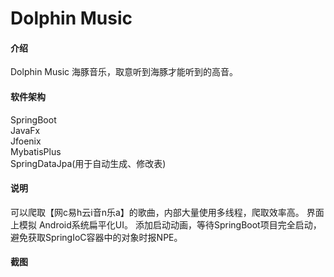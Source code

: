 # Dolphin Music

#### 介绍
Dolphin Music 海豚音乐，取意听到海豚才能听到的高音。

#### 软件架构
SpringBoot  
JavaFx  
Jfoenix  
MybatisPlus  
SpringDataJpa(用于自动生成、修改表)

#### 说明
可以爬取【网c易h云i音n乐a】的歌曲，内部大量使用多线程，爬取效率高。
界面上模拟 Android系统扁平化UI。
添加启动动画，等待SpringBoot项目完全启动，避免获取SpringIoC容器中的对象时报NPE。

#### 截图
